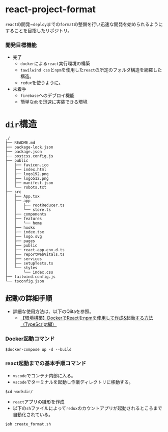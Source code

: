 # react-project-format
`react`の開発~`deploy`までの`format`の整備を行い迅速な開発を始められるようにすることを目指したリポジトリ。

### 開発目標機能
- 完了
	- `docker`による`react`実行環境の構築
	- `tawilwind css`と`npm`を使用した`react`の所定のフォルダ構造を網羅した構造。
	- `redux`を使うように。
- 未着手
	- `firebase`へのデブロイ機能
	- 簡単な`db`を迅速に実装できる環境

# `dir`構造
```:bash
./
├── README.md
├── package-lock.json
├── package.json
├── postcss.config.js
├── public
│   ├── favicon.ico
│   ├── index.html
│   ├── logo192.png
│   ├── logo512.png
│   ├── manifest.json
│   └── robots.txt
├── src
│   ├── App.tsx
│   ├── app
│   │   ├── rootReducer.ts
│   │   └── store.ts
│   ├── components
│   ├── features
│   │   └── home
│   ├── hooks
│   ├── index.tsx
│   ├── logo.svg
│   ├── pages
│   ├── public
│   ├── react-app-env.d.ts
│   ├── reportWebVitals.ts
│   ├── services
│   ├── setupTests.ts
│   └── styles
│       └── index.css
├── tailwind.config.js
└── tsconfig.json
```
## 起動の詳細手順
- 詳細な使用方法は、以下のQiitaを参照。
	- [【環境構築】DockerでReactをnpmを使用して作成&起動する方法（TypeScript編）](https://qiita.com/takuma-1234/items/d92dbed1c0b2ce2f5ca0)

### Docker起動コマンド
```bash:
$docker-compose up -d --build
```
### react起動までの基本手順コマンド
- `vscode`でコンテナ内部に入る。
- `vscode`でターミナルを起動し作業ディレクトリに移動する。
```bash:
$cd workdir/
```
- `react`アプリの雛形を作成
- 以下の`sh`ファイルによって`redux`のカウントアプリが起動されるところまで自動化されている。
```:bash
$sh create_format.sh
```










